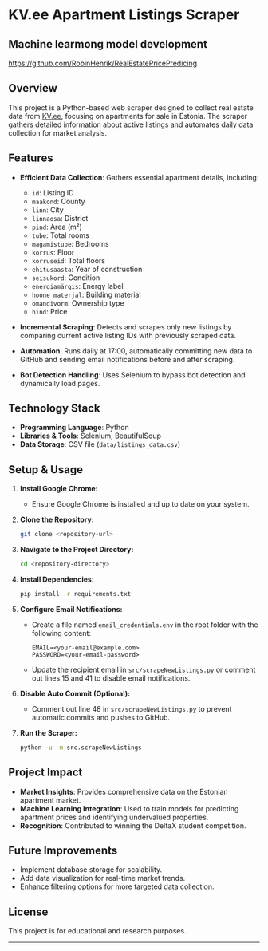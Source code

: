 # KV.ee Apartment Listings Scraper

## Machine learmong model development
https://github.com/RobinHenrik/RealEstatePricePredicing

## Overview
This project is a Python-based web scraper designed to collect real estate data from [KV.ee](https://kv.ee), focusing on apartments for sale in Estonia. The scraper gathers detailed information about active listings and automates daily data collection for market analysis.

## Features
- **Efficient Data Collection**: Gathers essential apartment details, including:
  - `id`: Listing ID
  - `maakond`: County
  - `linn`: City
  - `linnaosa`: District
  - `pind`: Area (m²)
  - `tube`: Total rooms
  - `magamistube`: Bedrooms
  - `korrus`: Floor
  - `korruseid`: Total floors
  - `ehitusaasta`: Year of construction
  - `seisukord`: Condition
  - `energiamärgis`: Energy label
  - `hoone materjal`: Building material
  - `omandivorm`: Ownership type
  - `hind`: Price

- **Incremental Scraping**: Detects and scrapes only new listings by comparing current active listing IDs with previously scraped data.
- **Automation**: Runs daily at 17:00, automatically committing new data to GitHub and sending email notifications before and after scraping.
- **Bot Detection Handling**: Uses Selenium to bypass bot detection and dynamically load pages.

## Technology Stack
- **Programming Language**: Python
- **Libraries & Tools**: Selenium, BeautifulSoup
- **Data Storage**: CSV file (`data/listings_data.csv`)

## Setup & Usage
1. **Install Google Chrome:**
   - Ensure Google Chrome is installed and up to date on your system.
  
2. **Clone the Repository:**
   ```bash
   git clone <repository-url>
   ```

3. **Navigate to the Project Directory:**
   ```bash
   cd <repository-directory>
   ```

4. **Install Dependencies:**
   ```bash
   pip install -r requirements.txt
   ```

5. **Configure Email Notifications:**
   - Create a file named `email_credentials.env` in the root folder with the following content:
     ```
     EMAIL=<your-email@example.com>
     PASSWORD=<your-email-password>
     ```
   - Update the recipient email in `src/scrapeNewListings.py` or comment out lines 15 and 41 to disable email notifications.

6. **Disable Auto Commit (Optional):**
   - Comment out line 48 in `src/scrapeNewListings.py` to prevent automatic commits and pushes to GitHub.

7. **Run the Scraper:**
   ```bash
   python -u -m src.scrapeNewListings
   ```

## Project Impact
- **Market Insights**: Provides comprehensive data on the Estonian apartment market.
- **Machine Learning Integration**: Used to train models for predicting apartment prices and identifying undervalued properties.
- **Recognition**: Contributed to winning the DeltaX student competition.

## Future Improvements
- Implement database storage for scalability.
- Add data visualization for real-time market trends.
- Enhance filtering options for more targeted data collection.

## License
This project is for educational and research purposes.

---
